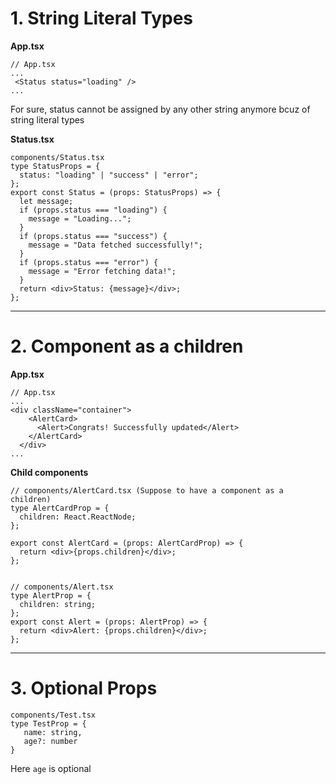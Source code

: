 # 1. String Literal Types

**App.tsx**
```tsx
// App.tsx
...
 <Status status="loading" />
...
```
For sure, status cannot be assigned by any other string anymore bcuz of string literal types

**Status.tsx**
```tsx
components/Status.tsx
type StatusProps = {
  status: "loading" | "success" | "error";
};
export const Status = (props: StatusProps) => {
  let message;
  if (props.status === "loading") {
    message = "Loading...";
  }
  if (props.status === "success") {
    message = "Data fetched successfully!";
  }
  if (props.status === "error") {
    message = "Error fetching data!";
  }
  return <div>Status: {message}</div>;
};
```
---


# 2. Component as a children
**App.tsx**
```tsx
// App.tsx
...
<div className="container">
    <AlertCard>
      <Alert>Congrats! Successfully updated</Alert>
    </AlertCard>
  </div>
...
```

**Child components**
```tsx
// components/AlertCard.tsx (Suppose to have a component as a children)
type AlertCardProp = {
  children: React.ReactNode;
};

export const AlertCard = (props: AlertCardProp) => {
  return <div>{props.children}</div>;
};


// components/Alert.tsx
type AlertProp = {
  children: string;
};
export const Alert = (props: AlertProp) => {
  return <div>Alert: {props.children}</div>;
};
```
---

# 3. Optional Props
```tsx
components/Test.tsx
type TestProp = {
   name: string,
   age?: number
}
```
Here ```age``` is optional
